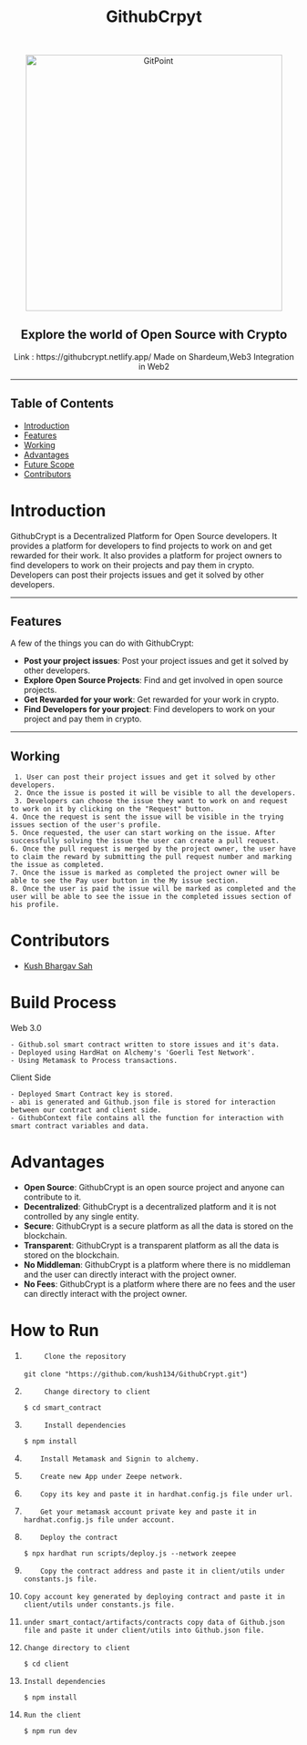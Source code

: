<h1 align="center"> GithubCrpyt </h1> <br>
<p align="center">
  <a href="https://gitpoint.co/">
    <img alt="GitPoint" title="GitPoint" src="https://user-images.githubusercontent.com/86847380/219954699-d10f9120-222a-4d21-94a8-b01f8282fd29.png" width="450">
  </a>
</p>

<h2 align="center">
Explore the world of Open Source with Crypto
</h2>

<p align="center">
    Link : https://githubcrypt.netlify.app/
    Made on Shardeum,Web3 Integration in Web2
</p>

<hr>

## Table of Contents

- [Introduction](#introduction)
- [Features](#features)
- [Working](#working)
- [Advantages](#advantages)
- [Future Scope](#future-scope)
- [Contributors](#contributors)

# Introduction

GithubCrypt is a Decentralized Platform for Open Source developers. It provides a platform for developers to find projects to work on and get rewarded for their work. It also provides a platform for project owners to find developers to work on their projects and pay them in crypto. Developers can post their projects issues and get it solved by other developers.

<hr>

## Features

A few of the things you can do with GithubCrypt:

- **Post your project issues**: Post your project issues and get it solved by other developers.
- **Explore Open Source Projects**: Find and get involved in open source projects.
- **Get Rewarded for your work**: Get rewarded for your work in crypto.
- **Find Developers for your project**: Find developers to work on your project and pay them in crypto.

<hr>

## Working

     1. User can post their project issues and get it solved by other developers.
     2. Once the issue is posted it will be visible to all the developers.
     3. Developers can choose the issue they want to work on and request to work on it by clicking on the "Request" button.
    4. Once the request is sent the issue will be visible in the trying issues section of the user's profile.
    5. Once requested, the user can start working on the issue. After successfully solving the issue the user can create a pull request.
    6. Once the pull request is merged by the project owner, the user have to claim the reward by submitting the pull request number and marking the issue as completed.
    7. Once the issue is marked as completed the project owner will be able to see the Pay user button in the My issue section.
    8. Once the user is paid the issue will be marked as completed and the user will be able to see the issue in the completed issues section of his profile.


# Contributors

- [Kush Bhargav Sah](https://github.com/kush134)

# Build Process

Web 3.0

```
- Github.sol smart contract written to store issues and it's data.
- Deployed using HardHat on Alchemy's 'Goerli Test Network'.
- Using Metamask to Process transactions.
```

Client Side

```
- Deployed Smart Contract key is stored.
- abi is generated and Github.json file is stored for interaction between our contract and client side.
- GithubContext file contains all the function for interaction with smart contract variables and data.

```

# Advantages

- **Open Source**: GithubCrypt is an open source project and anyone can contribute to it.
- **Decentralized**: GithubCrypt is a decentralized platform and it is not controlled by any single entity.
- **Secure**: GithubCrypt is a secure platform as all the data is stored on the blockchain.
- **Transparent**: GithubCrypt is a transparent platform as all the data is stored on the blockchain.
- **No Middleman**: GithubCrypt is a platform where there is no middleman and the user can directly interact with the project owner.
- **No Fees**: GithubCrypt is a platform where there are no fees and the user can directly interact with the project owner.

# How to Run

1.          Clone the repository
    `git clone "https://github.com/kush134/GithubCrypt.git"`)
2.          Change directory to client
    `$ cd smart_contract`
3.          Install dependencies

    `$ npm install`

4.         Install Metamask and Signin to alchemy.

5.         Create new App under Zeepe network.

6.         Copy its key and paste it in hardhat.config.js file under url.

7.         Get your metamask account private key and paste it in hardhat.config.js file under account.

8.         Deploy the contract

    `$ npx hardhat run scripts/deploy.js --network zeepee`

9.         Copy the contract address and paste it in client/utils under constants.js file.

10.     Copy account key generated by deploying contract and paste it in client/utils under constants.js file.

11.     under smart_contact/artifacts/contracts copy data of Github.json file and paste it under client/utils into Github.json file.

12.     Change directory to client
    `$ cd client`
13.     Install dependencies

    `$ npm install`

14.     Run the client

    `$ npm run dev`
